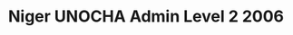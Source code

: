 ---
title: Niger UNOCHA Admin Level 2 2006
categories: 
    - data
geography: niger
partner: unocha
cat: logistics
year: 2006
layer: ocha-cod.niger-admin2-2006
api:
embed:
source: <a href="http://cod.humanitarianresponse.info/country-region/niger">IGNN</a>
license: Humanitarian Use
updated: 3/28/2012
description: This layer depicts the second level administrative borders for Niger. Data obtained from the UN Office for the Coordination of Humanitarian Affairs (UN OCHA) [Common and Fundamental Operating Datasets Registry](http://cod.humanitarianresponse.info/). See the [Niger](http://cod.humanitarianresponse.info/country-region/Niger) registry for the most recent changes.
downloads:
    - type: shapefile
      link: http://dl.dropbox.com/u/72717685/ocha-niger-admin2.zip
    - type: sqlite
      link: http://dl.dropbox.com/u/72717685/ocha-niger-admin2.sqlite.zip
---